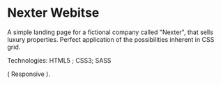# Nexter Webitse

A simple landing page for a fictional company called "Nexter", that sells luxury properties. Perfect application of the possibilities inherent in CSS grid.

Technologies: HTML5 ; CSS3; SASS

( Responsive ).